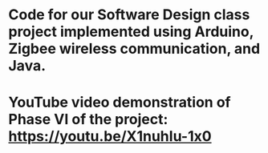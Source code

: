 # Code for our Software Design class project implemented using Arduino, Zigbee wireless communication, and Java.
# YouTube video demonstration of Phase VI of the project: https://youtu.be/X1nuhIu-1x0
